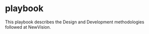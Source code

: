 # playbook

This playbook describes the Design and Development methodologies followed at NewVision. 
